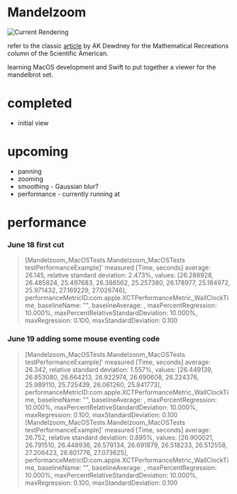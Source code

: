 
Mandelzoom
==========

![Current Rendering](http://i.imgur.com/0zdyCCF.png)

refer to the classic [article](https://www.scientificamerican.com/media/inline/blog/File/Dewdney_Mandelbrot.pdf) by AK Dewdney for the Mathematical Recreations column of the Scientific American. 

learning MacOS development and Swift to put together a viewer for the mandelbrot set.


# completed
* initial view

# upcoming
* panning
* zooming
* smoothing - Gaussian blur?
* performance - currently running at 


# performance
### June 18 first cut 
> [Mandelzoom_MacOSTests.Mandelzoom_MacOSTests testPerformanceExample]' measured [Time, seconds] average: 26.145, relative standard deviation: 2.473%, values: [26.288928, 26.485824, 25.497683, 26.386562, 25.257380, 26.178977, 25.184972, 25.971432, 27.169229, 27.026746], performanceMetricID:com.apple.XCTPerformanceMetric_WallClockTime, baselineName: "", baselineAverage: , maxPercentRegression: 10.000%, maxPercentRelativeStandardDeviation: 10.000%, maxRegression: 0.100, maxStandardDeviation: 0.100
### June 19 adding some mouse eventing code
> [Mandelzoom_MacOSTests.Mandelzoom_MacOSTests testPerformanceExample]' measured [Time, seconds] average: 26.342, relative standard deviation: 1.557%, values: [26.449139, 26.853080, 26.664213, 26.922974, 26.690608, 26.224376, 25.989110, 25.725439, 26.061260, 25.841773], performanceMetricID:com.apple.XCTPerformanceMetric_WallClockTime, baselineName: "", baselineAverage: , maxPercentRegression: 10.000%, maxPercentRelativeStandardDeviation: 10.000%, maxRegression: 0.100, maxStandardDeviation: 0.100
> [Mandelzoom_MacOSTests.Mandelzoom_MacOSTests testPerformanceExample]' measured [Time, seconds] average: 26.752, relative standard deviation: 0.895%, values: [26.900021, 26.791510, 26.448936, 26.579134, 26.691879, 26.518233, 26.512558, 27.206423, 26.801776, 27.073625], performanceMetricID:com.apple.XCTPerformanceMetric_WallClockTime, baselineName: "", baselineAverage: , maxPercentRegression: 10.000%, maxPercentRelativeStandardDeviation: 10.000%, maxRegression: 0.100, maxStandardDeviation: 0.100


